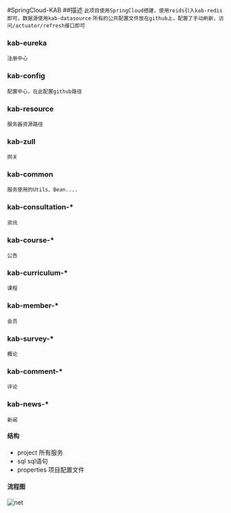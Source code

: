 #SpringCloud-KAB
##描述
	`此项目使用SpringCloud搭建，使用reids引入kab-redis即可，数据源使用kab-datasource`
	`所有的公共配置文件放在github上，配置了手动刷新，访问/actuator/refresh接口即可`

### kab-eureka
`注册中心`

### kab-config
`配置中心，在此配置github路径`

### kab-resource
`服务器资源路径`

### kab-zull
`网关`

### kab-common
`服务使用的Utils、Bean....`

### kab-consultation-*
`资讯`

### kab-course-*
`公告`

### kab-curriculum-*
`课程`

### kab-member-*
`会员`

### kab-survey-*
`概论`

### kab-comment-*
`评论`

### kab-news-*
`新闻`

#### 结构
- project 所有服务
- sql sql语句
- properties 项目配置文件

#### 流程图
![net](/pic/work.jpg) 